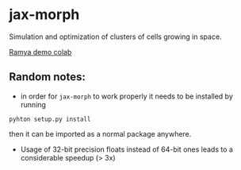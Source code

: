 # jax-morph
Simulation and optimization of clusters of cells growing in space. 

[Ramya demo colab](https://colab.research.google.com/drive/1man19YTDKaXqiV6WiKWCdWxLCiYAymTr?authuser=1#scrollTo=uKWBYfQXF-YI)


## Random notes:

- in order for `jax-morph` to work properly it needs to be installed by running

`pyhton setup.py install`

then it can be imported as a normal package anywhere.

- Usage of 32-bit precision floats instead of 64-bit ones leads to a considerable speedup (> 3x)
